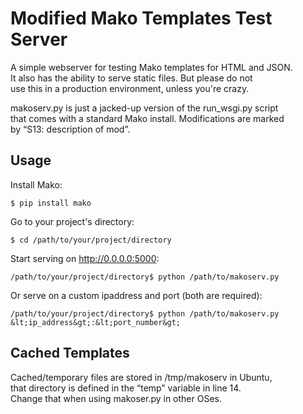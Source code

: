 # Modified Mako Templates Test Server

A simple webserver for testing Mako templates for HTML and JSON.  
It also has the ability to serve static files. But please do not  
use this in a production environment, unless you're crazy.  
  
makoserv.py is just a jacked-up version of the run_wsgi.py script  
that comes with a standard Mako install. Modifications are marked  
by “S13: description of mod”.
  
  
## Usage
Install Mako:

    $ pip install mako
  
Go to your project's directory:

    $ cd /path/to/your/project/directory

Start serving on http://0.0.0.0:5000:

    /path/to/your/project/directory$ python /path/to/makoserv.py

Or serve on a custom ipaddress and port (both are required):

    /path/to/your/project/directory$ python /path/to/makoserv.py &lt;ip_address&gt;:&lt;port_number&gt;


## Cached Templates

Cached/temporary files are stored in /tmp/makoserv in Ubuntu,  
that directory is defined in the “temp” variable in line 14.  
Change that when using makoser.py in other OSes.